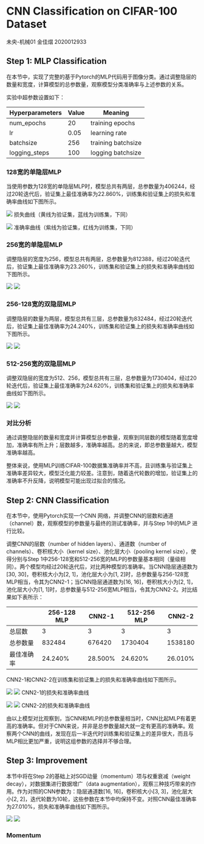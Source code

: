 # CNN Classification on CIFAR-100 Dataset
未央-机械01 金佳熠 2020012933

## Step 1: MLP Classification
在本节中，实现了完整的基于Pytorch的MLP代码用于图像分类。通过调整隐层的数量和宽度，计算模型的总参数量，观察模型分类准确率与上述参数的关系。

实验中超参数设置如下：

| Hyperparameters | Value | Meaning |
| --------------- | ----- | ------- |
| num_epochs | 20 | training epochs |
| lr | 0.05 | learning rate |
| batchsize | 256 | training batchsize |
| logging_steps | 100 | logging batchsize |

### 128宽的单隐层MLP
当使用参数为128宽的单隐层MLP时，模型总共有两层，总参数量为406244，经过20轮迭代后，验证集上最佳准确率为22.860%，训练集和验证集上的损失和准确率曲线如下图所示。

![](result/step1_1_loss.jpg)
损失曲线（黄线为验证集，蓝线为训练集，下同）

![](result/step1_1_acc.jpg)
准确率曲线（紫线为验证集，红线为训练集，下同）

### 256宽的单隐层MLP
调整隐层的宽度为256，模型总共有两层，总参数量为812388，经过20轮迭代后，验证集上最佳准确率为23.260%，训练集和验证集上的损失和准确率曲线如下图所示。

![](result/step1_2_loss.jpg)
![](result/step1_2_acc.jpg)

### 256-128宽的双隐层MLP
调整隐层的数量为两层，模型总共有三层，总参数量为832484，经过20轮迭代后，验证集上最佳准确率为24.240%，训练集和验证集上的损失和准确率曲线如下图所示。

![](result/step1_3_loss.jpg)
![](result/step1_3_acc.jpg)


### 512-256宽的双隐层MLP
调整双隐层的宽度为512、256，模型总共有三层，总参数量为1730404，经过20轮迭代后，验证集上最佳准确率为24.620%，训练集和验证集上的损失和准确率曲线如下图所示。

![](result/step1_4_loss.jpg)
![](result/step1_4_acc.jpg)

### 对比分析
通过调整隐层的数量和宽度并计算模型总参数量，观察到同层数的模型随着宽度增加，准确率有所上升；层数越多，准确率越高。总的来说，即总参数量越大，模型准确率越高。

整体来说，使用MLP训练CIFAR-100数据集准确率并不高，且训练集与验证集上准确率差异较大，模型泛化能力较差。注意到，随着迭代轮数的增加，验证集上的准确率不升反降，说明模型可能出现过拟合的情况。

## Step 2: CNN Classification
在本节中，使用Pytorch实现一个CNN 网络，并调整CNN的层数和通道（channel）数，观察模型的参数量与最终的测试准确率，并与Step 1中的MLP 进行比较。

调整CNN的层数（number of hidden layers）、通道数（number of channels）、卷积核大小（kernel size）、池化层大小（pooling kernel size），使得分别与Step 1中256-128宽和512-256宽的MLP的参数量基本相同（量级相同）。两个模型均经过20轮迭代后，对比两种模型的准确率。当CNN隐层通道数为[30, 30]，卷积核大小为[2, 1]，池化层大小为[1, 2]时，总参数量与256-128宽MLP相当，令其为CNN2-1；当CNN隐层通道数为[16, 16]，卷积核大小为[2, 1]，池化层大小为[1, 1]时，总参数量与512-256宽MLP相当，令其为CNN2-2。对比结果如下表所示：

|  | 256-128 MLP | CNN2-1 | 512-256 MLP | CNN2-2 |
| ---------- | ----------- | ----- | ----------- | ----- |
| 总层数 | 3 | 3 | 3 | 3 |
| 总参数量 | 832484 | 676420 | 1730404 | 1538180 |
| 最佳准确率 | 24.240% | 28.500% | 24.620% | 26.010% |

CNN2-1和CNN2-2在训练集和验证集上的损失和准确率曲线如下图所示。

![](result/step2_1_loss.jpg)
![](result/step2_1_acc.jpg)
CNN2-1的损失和准确率曲线

![](result/step2_2_loss.jpg)
![](result/step2_2_acc.jpg)
CNN2-2的损失和准确率曲线

由以上模型对比观察到，当CNN和MLP的总参数量相当时，CNN比起MLP有着更高的准确率。但对于CNN来说，并非是总参数量越大就一定有更高的准确率。观察两个CNN的曲线，发现在后一半迭代时训练集和验证集上的差异很大，而且与MLP相比更加严重，说明这组参数的选择并不够合理。

## Step 3: Improvement
本节中将在Step 2的基础上对SGD动量（momentum）项与权重衰减（weight
decay），对数据集进行数据增广（data augmentation），观察三种技巧带来的作用。作为对照的CNN参数为：隐层通道数[16, 16]，卷积核大小[3, 3]，池化层大小[2, 2]，迭代轮数为10轮，这些参数在本节中均保持不变。对照CNN最佳准确率为27.010%，损失和准确率曲线如下图所示。

![](result/step3_0_loss.jpg)
![](result/step3_0_acc.jpg)

### Momentum